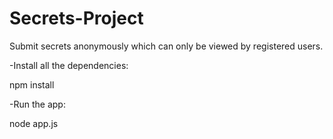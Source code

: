 # Secrets-Project

Submit secrets anonymously which can only be viewed by registered users.

-Install all the dependencies:

npm install

-Run the app:

node app.js

